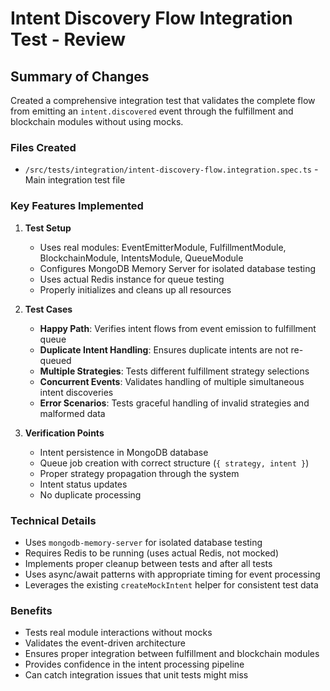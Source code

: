 # Intent Discovery Flow Integration Test - Review

## Summary of Changes

Created a comprehensive integration test that validates the complete flow from emitting an `intent.discovered` event through the fulfillment and blockchain modules without using mocks.

### Files Created
- `/src/tests/integration/intent-discovery-flow.integration.spec.ts` - Main integration test file

### Key Features Implemented

1. **Test Setup**
   - Uses real modules: EventEmitterModule, FulfillmentModule, BlockchainModule, IntentsModule, QueueModule
   - Configures MongoDB Memory Server for isolated database testing
   - Uses actual Redis instance for queue testing
   - Properly initializes and cleans up all resources

2. **Test Cases**
   - **Happy Path**: Verifies intent flows from event emission to fulfillment queue
   - **Duplicate Intent Handling**: Ensures duplicate intents are not re-queued
   - **Multiple Strategies**: Tests different fulfillment strategy selections
   - **Concurrent Events**: Validates handling of multiple simultaneous intent discoveries
   - **Error Scenarios**: Tests graceful handling of invalid strategies and malformed data

3. **Verification Points**
   - Intent persistence in MongoDB database
   - Queue job creation with correct structure (`{ strategy, intent }`)
   - Proper strategy propagation through the system
   - Intent status updates
   - No duplicate processing

### Technical Details
- Uses `mongodb-memory-server` for isolated database testing
- Requires Redis to be running (uses actual Redis, not mocked)
- Implements proper cleanup between tests and after all tests
- Uses async/await patterns with appropriate timing for event processing
- Leverages the existing `createMockIntent` helper for consistent test data

### Benefits
- Tests real module interactions without mocks
- Validates the event-driven architecture
- Ensures proper integration between fulfillment and blockchain modules
- Provides confidence in the intent processing pipeline
- Can catch integration issues that unit tests might miss